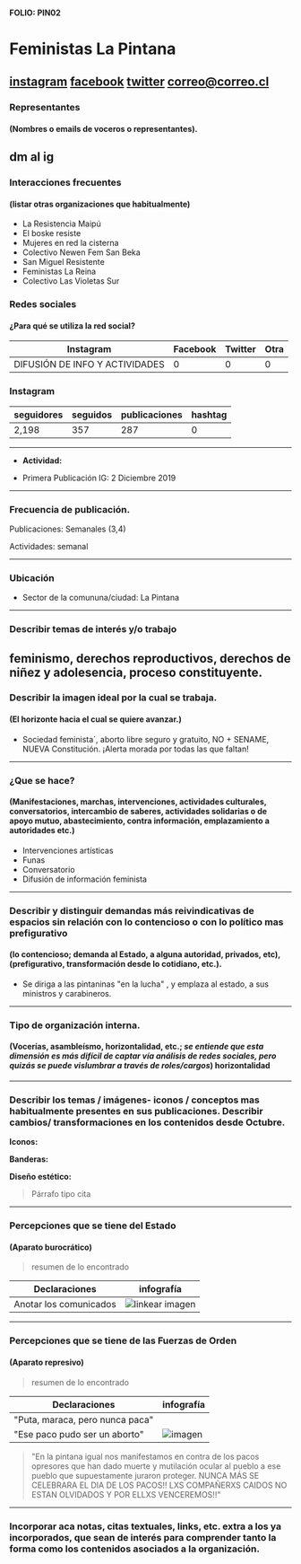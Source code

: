 #### FOLIO: PIN02
# Feministas La Pintana 

[instagram](https://www.instagram.com/feministas.lapintana/)
[facebook]()
[twitter]()
<correo@correo.cl>
---

### Representantes
#### (Nombres o emails de voceros o representantes).
dm al ig
---
### Interacciones frecuentes
#### (listar otras organizaciones que habitualmente)
* La Resistencia Maipú
* El boske resiste 
* Mujeres en red la cisterna
* Colectivo Newen Fem San Beka 
* San Miguel Resistente
* Feministas La Reina
* Colectivo Las Violetas Sur 

### Redes sociales
#### ¿Para qué se utiliza la red social?
| Instagram | Facebook | Twitter | Otra 
|---|---|---|---|
|DIFUSIÓN DE INFO Y ACTIVIDADES|0|0| 0|

### **Instagram**
| seguidores | seguidos | publicaciones | hashtag 
|---|---|---|---|
|2,198|357|287| 0

---

* **Actividad:**   

* Primera Publicación IG: 2 Diciembre 2019 

---
### Frecuencia de publicación.

Publicaciones: Semanales (3,4)

Actividades: semanal 

---
### Ubicación
* Sector de la comununa/ciudad: La Pintana

---
### Describir temas de interés y/o trabajo
feminismo, derechos reproductivos, derechos de niñez y adolesencia, proceso constituyente.
---
### Describir la imagen ideal por la cual se trabaja.
#### (El horizonte hacia el cual se quiere avanzar.)
* Sociedad feminista´, aborto libre seguro y gratuito, NO + SENAME, NUEVA Constitución. ¡Alerta morada por todas las que faltan! 
---
### ¿Que se hace?
#### (Manifestaciones, marchas, intervenciones, actividades culturales, conversatorios, intercambio de saberes, actividades solidarias o de apoyo mutuo, abastecimiento, contra información, emplazamiento a autoridades etc.)
* Intervenciones artísticas 
* Funas 
* Conversatorio 
* Difusión de información feminista 


---
### Describir y distinguir demandas más reivindicativas de espacios sin relación con lo contencioso o con lo político mas prefigurativo
#### (lo contencioso; demanda al Estado, a alguna autoridad, privados, etc), (prefigurativo, transformación desde lo cotidiano, etc.).
* Se diriga a las pintaninas "en la lucha" , y emplaza al estado, a sus ministros y carabineros. 
---
### Tipo de organización interna.
#### (Vocerías, asambleísmo, horizontalidad, etc.; *se entiende que esta dimensión es más difícil de captar vía análisis de redes sociales, pero quizás se puede vislumbrar a través de roles/cargos*) horizontalidad 
---
### Describir los temas / imágenes- iconos / conceptos mas habitualmente presentes en sus publicaciones. Describir cambios/ transformaciones en los contenidos desde Octubre.

**Iconos:**

**Banderas:**

**Diseño estético:**

> Párrafo tipo cita 

---
### Percepciones que se tiene del Estado
#### (Aparato burocrático)
> resumen de lo encontrado

| Declaraciones | infografía | 
|---|---|
|Anotar los comunicados | ![linkear imagen]() |

---
### Percepciones que se tiene de las Fuerzas de Orden
#### (Aparato represivo)
> resumen de lo encontrado

| Declaraciones | infografía | 
|---|---|
|"Puta, maraca, pero nunca paca"| |
|"Ese paco pudo ser un aborto"| ![imagen]() |

> "En la pintana igual nos manifestamos en contra de los pacos opresores que han dado muerte y mutilación ocular al pueblo a ese pueblo que supuestamente juraron proteger. NUNCA MÁS SE CELEBRARA EL DIA DE LOS PACOS!! LXS COMPAÑERXS CAIDOS NO ESTAN OLVIDADOS Y POR ELLXS VENCEREMOS!!" 



---
### Incorporar aca notas, citas textuales, links, etc. extra a los ya incorporados, que sean de interés para comprender tanto la forma como los contenidos asociados a la organización.